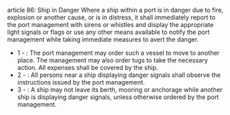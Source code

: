 article 86: Ship in Danger
Where a ship within a port is in danger due to fire, explosion or another cause, or is in distress, it shall immediately report to the port management with sirens or whistles and display the appropriate light signals or flags or use any other means available to notify the port management while taking immediate measures to avert the danger. 
<ul>
			<li>1 - : The port management may order such a vessel to move to another place. The management may also order tugs to take the necessary action. All expenses shall be covered by the ship.<ul>
			</ul></li>			<li>2 - : All persons near a ship displaying danger signals shall observe the instructions issued by the port management. <ul>
			</ul></li>			<li>3 - : A ship may not leave its berth, mooring or anchorage while another ship is displaying danger signals, unless otherwise ordered by the port management.<ul>
			</ul></li></ul>